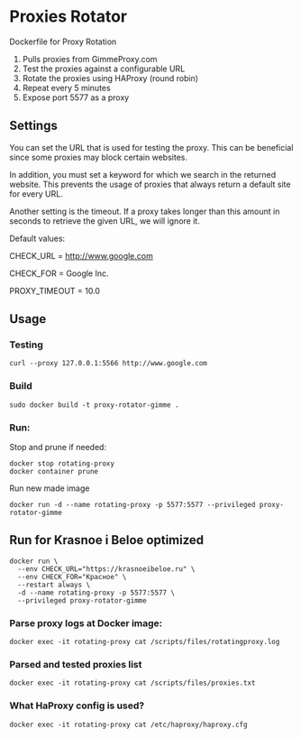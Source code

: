 # Proxies Rotator
Dockerfile for Proxy Rotation  

1) Pulls proxies from GimmeProxy.com  
2) Test the proxies against a configurable URL  
3) Rotate the proxies using HAProxy (round robin)   
4) Repeat every 5 minutes  
5) Expose port 5577 as a proxy

## Settings

You can set the URL that is used for testing the proxy.
This can be beneficial since some proxies may block certain websites.

In addition, you must set a keyword for which we search in the returned
website. This prevents the usage of proxies that always return a default
site for every URL.

Another setting is the timeout. If a proxy takes longer than this amount
in seconds to retrieve the given URL, we will ignore it.

Default values:

CHECK_URL = http://www.google.com

CHECK_FOR = Google Inc.

PROXY_TIMEOUT = 10.0

## Usage

### Testing
```
curl --proxy 127.0.0.1:5566 http://www.google.com
```

### Build
```
sudo docker build -t proxy-rotator-gimme .
```

### Run:
Stop and prune if needed:
```
docker stop rotating-proxy
docker container prune
```
Run new made image
```
docker run -d --name rotating-proxy -p 5577:5577 --privileged proxy-rotator-gimme
```

## Run for Krasnoe i Beloe optimized

```
docker run \
  --env CHECK_URL="https://krasnoeibeloe.ru" \
  --env CHECK_FOR="Красное" \
  --restart always \
  -d --name rotating-proxy -p 5577:5577 \
  --privileged proxy-rotator-gimme
```


### Parse proxy logs at Docker image:
```
docker exec -it rotating-proxy cat /scripts/files/rotatingproxy.log
```

### Parsed and tested proxies list
``` 
docker exec -it rotating-proxy cat /scripts/files/proxies.txt
```

### What HaProxy config is used?
```
docker exec -it rotating-proxy cat /etc/haproxy/haproxy.cfg
```